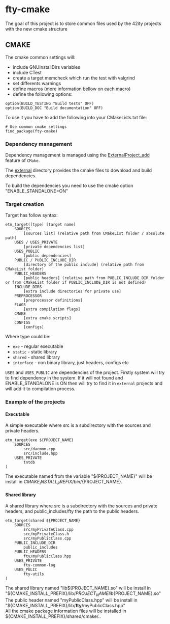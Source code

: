 # fty-cmake
The goal of this project is to store common files used by the 42ity projects with the new cmake structure

## CMAKE
The cmake common settings will:

- include GNUInstallDirs variables 
- include CTest
- create a target memcheck which run the test with valgrind
- set differents warnings
- define macros (more information bellow on each macro)
- define the following options:
```
option(BUILD_TESTING "Build tests" OFF)
option(BUILD_DOC "Build documentation" OFF)
```

To use it you have to add the following into your CMakeLists.txt file:

```
# Use common cmake settings
find_package(fty-cmake)

```

### Dependency management
Dependency management is managed using the [ExternalProject_add](https://cmake.org/cmake/help/v3.13/module/ExternalProject.html) feature of `CMake`.

The [external](cmake/external) directory provides the cmake files to download and build dependencies.

To build the dependencies you need to use the cmake option "ENABLE_STANDALONE=ON"

### Target creation

Target has follow syntax:
```
etn_target([type] [target name] 
    SOURCES 
        [sources list] (relative path from CMakeList folder / absolute path)
    USES / USES_PRIVATE
        [private dependencies list] 
    USES_PUBLIC 
        [public dependencies]
    PUBLIC / PUBLIC_INCLUDE_DIR
        [directory of the public include] (relative path from CMakeList folder)
    PUBLIC_HEADERS 
        [public headers] (relative path from PUBLIC_INCLUDE_DIR folder or from CMakeList folder if PUBLIC_INCLUDE_DIR is not defined)
    INCLUDE_DIRS 
        [extra include directories for private use]
    PREPROCESSOR 
        [preprocessor definitions]
    FLAGS 
        [extra compilation flags]
    CMAKE 
        [extra cmake scripts]
    CONFIGS 
        [configs]
```

Where type could be:
 * `exe` - regular executable
 * `static` - static library
 * `shared` - shared library
 * `interface` - non binary library, just headers, configs etc

`USES` and `USES_PUBLIC` are dependencies of the project. Firstly system will try to find dependency in the system. 
If it will not found and ENABLE_STANDALONE is ON then will try to find it in `external` projects and will add it to compilation process.

### Example of the projects

#### Executable
A simple executable where src is a subdirectory with the sources and private headers.
```
etn_target(exe ${PROJECT_NAME}
    SOURCES
        src/daemon.cpp
        src/include.hpp
    USES_PRIVATE
        tntdb
)
```
The executable named from the variable "${PROJECT_NAME}" will be install in ${CMAKE_INSTALL_PREFIX}/bin/${PROJECT_NAME}.

#### Shared library
A shared library where src is a subdirectory with the sources and private headers, and public_includes/fty the path to the public headers.
```
etn_target(shared ${PROJECT_NAME}
    SOURCES
        src/myPrivateClass.cpp
        src/myPrivateClass.h
        src/myPublicClass.cpp
    PUBLIC_INCLUDE_DIR
        public_includes
    PUBLIC_HEADERS
        fty/myPublicClass.hpp
    USES_PRIVATE
        fty-common-log
    USES_PULIC
        fty-utils
)
```
The shared library named "lib${PROJECT_NAME}.so" will be install in "${CMAKE_INSTALL_PREFIX}/lib/${PROJECT_NAME}lib${PROJECT_NAME}.so"  
The public header named "myPublicClass.hpp" will be install in "${CMAKE_INSTALL_PREFIX}/lib/**fty**/myPublicClass.hpp"  
All the cmake package information files will be installed in ${CMAKE_INSTALL_PREFIX}/shared/cmake/..    
